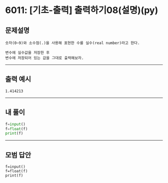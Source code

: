 # 6011: [기초-출력] 출력하기08(설명)(py)
## 문제설명
```
숫자(0~9)와 소수점(.)을 사용해 표현한 수를 실수(real number)라고 한다.

변수에 실수값을 저장한 후
변수에 저장되어 있는 값을 그대로 출력해보자.
```
***
## 출력 예시
~~~
1.414213
~~~
***
## 내 풀이
```python
f=input()
f=float(f)
print(f)
````
***
## 모범 답안
~~~pyhton
f=input()
f=float(f)
print(f)
~~~